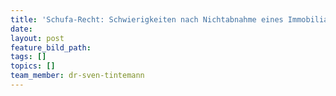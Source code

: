 ```yaml
---
title: 'Schufa-Recht: Schwierigkeiten nach Nichtabnahme eines Immobiliar-Verbraucherdarlehens'
date:
layout: post
feature_bild_path:
tags: []
topics: []
team_member: dr-sven-tintemann
---
```


